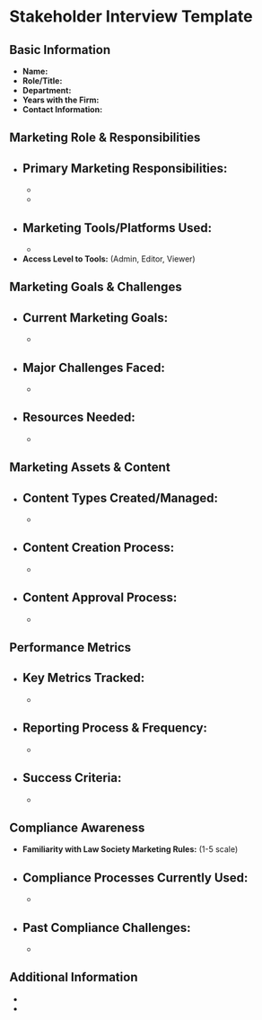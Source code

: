 # Stakeholder Interview Template

## Basic Information
- **Name:** 
- **Role/Title:** 
- **Department:** 
- **Years with the Firm:** 
- **Contact Information:** 

## Marketing Role & Responsibilities
- **Primary Marketing Responsibilities:**
  - 
  - 
  - 
- **Marketing Tools/Platforms Used:**
  - 
  - 
- **Access Level to Tools:** (Admin, Editor, Viewer)

## Marketing Goals & Challenges
- **Current Marketing Goals:**
  - 
  - 
- **Major Challenges Faced:**
  - 
  - 
- **Resources Needed:**
  - 
  - 

## Marketing Assets & Content
- **Content Types Created/Managed:**
  - 
  - 
- **Content Creation Process:**
  - 
  - 
- **Content Approval Process:**
  - 
  - 

## Performance Metrics
- **Key Metrics Tracked:**
  - 
  - 
- **Reporting Process & Frequency:**
  - 
  - 
- **Success Criteria:**
  - 
  - 

## Compliance Awareness
- **Familiarity with Law Society Marketing Rules:** (1-5 scale)
- **Compliance Processes Currently Used:**
  - 
  - 
- **Past Compliance Challenges:**
  - 
  - 

## Additional Information
- 
-
